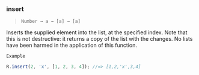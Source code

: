 ### insert

> `Number → a → [a] → [a]`

Inserts the supplied element into the list, at the specified index. Note that this is not destructive: it returns a copy of the list with the changes. No lists have been harmed in the application of this function.

`Example`

```js
R.insert(2, 'x', [1, 2, 3, 4]); //=> [1,2,'x',3,4]
```

